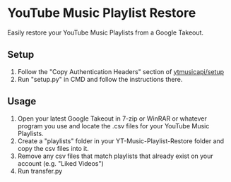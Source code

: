 # YouTube Music Playlist Restore
Easily restore your YouTube Music Playlists from a Google Takeout.

## Setup
1. Follow the "Copy Authentication Headers" section of [ytmusicapi/setup](https://ytmusicapi.readthedocs.io/en/latest/setup.html)
2. Run "setup.py" in CMD and follow the instructions there.

## Usage
1. Open your latest Google Takeout in 7-zip or WinRAR or whatever program you use and locate the .csv files for your YouTube Music Playlists.
2. Create a "playlists" folder in your YT-Music-Playlist-Restore folder and copy the csv files into it.
3. Remove any csv files that match playlists that already exist on your account (e.g. "Liked Videos")
4. Run transfer.py
